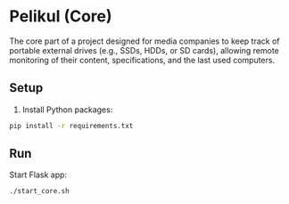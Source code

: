 # Pelikul (Core)

The core part of a project designed for media companies to keep track of portable external drives (e.g., SSDs, HDDs, or SD cards), allowing remote monitoring of their content, specifications, and the last used computers.

## Setup

1. Install Python packages:
```bash
pip install -r requirements.txt
```

## Run

Start Flask app:
```bash
./start_core.sh
```
